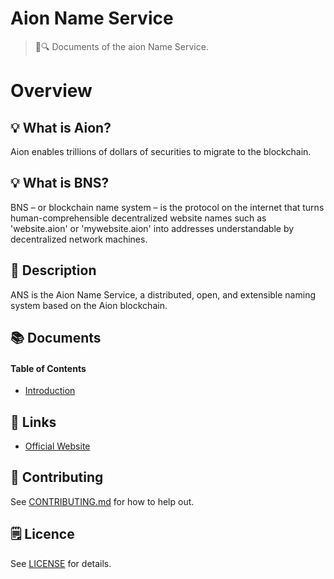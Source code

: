 # Aion Name Service

> 📖🔍 Documents of the aion Name Service.

# Overview

## 💡 What is Aion?
Aion enables trillions of dollars of securities to migrate to the blockchain.

## 💡 What is BNS?
BNS – or blockchain name system – is the protocol on the internet that turns human-comprehensible decentralized website names such as 'website.aion' or 'mywebsite.aion' into addresses understandable by decentralized network machines.

## 📝 Description
ANS is the Aion Name Service, a distributed, open, and extensible naming system based on the Aion blockchain.

## 📚 Documents

#### Table of Contents
-  [Introduction](./docs/INTRODUCTION.md)

## 🔗 Links
- [Official Website](https://aion.network/)

## 📣 Contributing
See [CONTRIBUTING.md](./CONTRIBUTING.md) for how to help out.

## 🗒 Licence
See [LICENSE](./LICENSE) for details.
